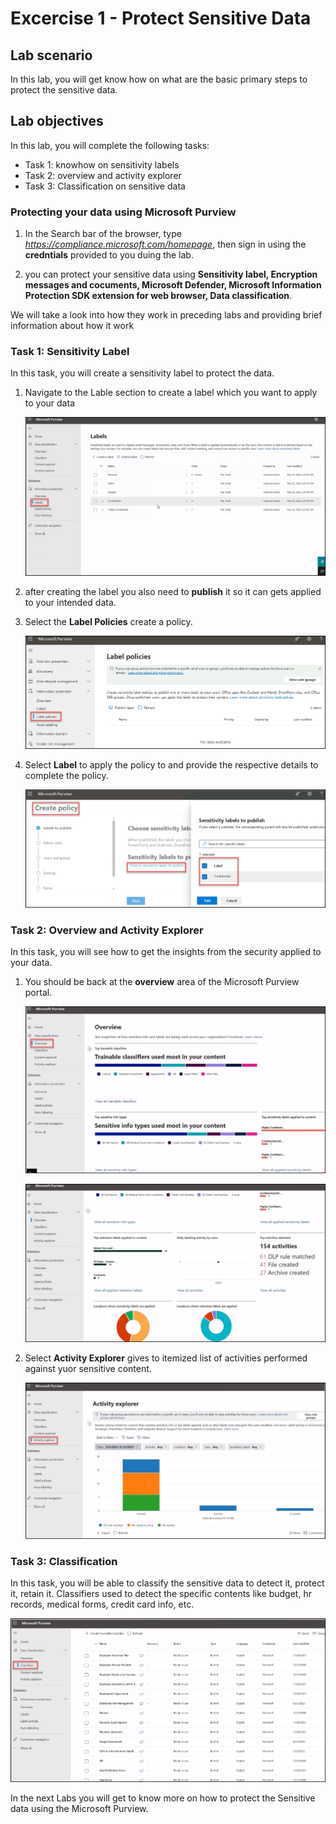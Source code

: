# Excercise 1 - Protect Sensitive Data 

## Lab scenario
In this lab, you will get know how on what are the basic primary steps to protect the sensitive data.

## Lab objectives

In this lab, you will complete the following tasks:

+ Task 1: knowhow on sensitivity labels
+ Task 2: overview and activity explorer
+ Task 3: Classification on sensitive data


### Protecting your data using Microsoft Purview 

1. In the Search bar of the browser, type *https://compliance.microsoft.com/homepage*, then  sign in using the **credntials** provided to you duing the lab.

1. you can protect your sensitive data using **Sensitivity label, Encryption messages and cocuments, Microsoft Defender, Microsoft Information Protection SDK extension for web browser, Data classification**.

We will take a look into how they work in preceding labs and providing brief information about how it work

### Task 1: Sensitivity Label 

In this task, you will create a sensitivity label to protect the data.

1. Navigate to the Lable section to create a label which you want to apply to your data

   ![Picture 1](../media/Purview_Label_01.png)

1. after creating the label you also need to **publish** it so it can gets applied to your intended data.

1. Select the **Label Policies** create a policy.

   ![Picture 1](../media/Purview_Label_Policies_02.png)


1. Select **Label** to apply the policy to and provide the respective details to complete the policy.

    ![Picture 1](../media/Purview_Label_Policies_attachlabel_03.png)



### Task 2: Overview and Activity Explorer

In this task, you will see how to get the insights from the security applied to your data.

1. You should be back at the **overview** area of the Microsoft Purview portal.

   ![Picture 1](../media/Purview_Overview_04.png)

   ![Picture 1](../media/Purview_Overview_05.png)

1. Select **Activity Explorer** gives to itemized list of activities performed against yuor sensitive content.

   ![Picture 1](../media/Purview_Activity_Explorer_06.png)



### Task 3: Classification

In this task, you will be able to classify the sensitive data to detect it, protect it, retain it. Classifiers used to detect the specific contents  like budget, hr records, medical forms, credit card info, etc.

 ![Picture 1](../media/Purview_Classifiers_07.png)


In the next Labs you will get to know more on how to protect the Sensitive data using the Microsoft Purview.
